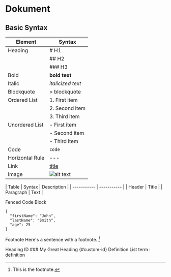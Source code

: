 # Dokument

## Basic Syntax



| Element | Syntax |
| ----------- | ----------- |
|Heading |# H1   |
|        |## H2  |
|        |### H3 |
|Bold | **bold text**|
|Italic | *italicized text* |
|Blockquote |> blockquote |
|Ordered List | 1. First item |
| | 2. Second item |
| | 3. Third item  |
|Unordered List | - First item |
| | - Second item |
| | - Third item |
|Code | `code` |
|Horizontal Rule | --- |
|Link | [title](https://www.example.com) |
|Image | ![alt text](image.jpg) |


| Table | Syntax | Description |
| ----------- | ----------- |
| Header | Title |
| Paragraph | Text |

Fenced Code Block

```
{
  "firstName": "John",
  "lastName": "Smith",
  "age": 25
}
```

Footnote 	Here's a sentence with a footnote. [^1]

[^1]: This is the footnote.

Heading ID 	### My Great Heading {#custom-id}
Definition List 	term
: definition 
